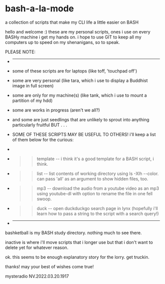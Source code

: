 # bash-a-la-mode
a collection of scripts that make my CLI life a little easier on BASH 

hello and welcome :) these are my personal scripts, ones i use on every BASHy machine i get my hands on. i hope to use GIT to keep all my computers up to speed on my shenanigans, so to speak. 

PLEASE NOTE:

* -------------------------------------------------------------------------------------------------------------------------------

* some of these scripts are for laptops (like toff, 'touchpad off')
* some are very personal (like tara, which i use to display a Buddhist image in full screen)
* some are only for my machine(s) (like tank, which i use to mount a partition of my hdd)
* some are works in progress (aren't we all?)
* and some are just seedlings that are unlikely to sprout into anything particularly fruitful BUT . . .
* SOME OF THESE SCRIPTS MAY BE USEFUL TO OTHERS! i'll keep a list of them below for the curious:
* 
* >> template -- i think it's a good template for a BASH script, i think.
* >> list -- list contents of working directory using ls -Xlh --color. can pass 'all' as an argument to show hidden files, too.
* >> mp3 -- download the audio from a youtube video as an mp3 using youtube-dl with option to rename the file in one fell swoop.
* >> duck -- open duckduckgo search page in lynx (hopefully i'll learn how to pass a string to the script with a search query!)
* -------------------------------------------------------------------------------------------------------------------------------

bashketball is my BASH study directory. nothing much to see there.

inactive is where i'll move scripts that i longer use but that i don't want to delete yet for whatever reason.

ok. this seems to be enough explanatory story for the lorry. get truckin.

thanks! may your best of wishes come true! 

mysteradio NV.2022.03.20.1917

